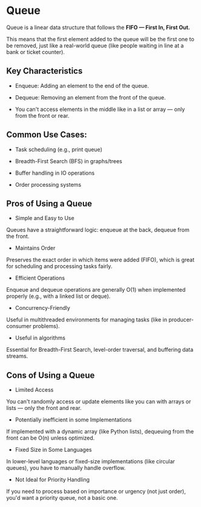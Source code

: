 # Queue

Queue is a linear data structure that follows the **FIFO — First In, First Out.** 

This means that the first element added to the queue will be the first one to be removed, just like a real-world queue (like people waiting in line at a bank or ticket counter).

## Key Characteristics
- Enqueue: Adding an element to the end of the queue.

- Dequeue: Removing an element from the front of the queue.

- You can't access elements in the middle like in a list or array — only from the front or rear.

## Common Use Cases:
- Task scheduling (e.g., print queue)

- Breadth-First Search (BFS) in graphs/trees

- Buffer handling in IO operations

- Order processing systems

## Pros of Using a Queue
- Simple and Easy to Use

Queues have a straightforward logic: enqueue at the back, dequeue from the front.

- Maintains Order

Preserves the exact order in which items were added (FIFO), which is great for scheduling and processing tasks fairly.

- Efficient Operations

Enqueue and dequeue operations are generally O(1) when implemented properly (e.g., with a linked list or deque).

- Concurrency-Friendly

Useful in multithreaded environments for managing tasks (like in producer-consumer problems).

- Useful in algorithms

Essential for Breadth-First Search, level-order traversal, and buffering data streams.

## Cons of Using a Queue
- Limited Access

You can't randomly access or update elements like you can with arrays or lists — only the front and rear.

- Potentially inefficient in some Implementations

If implemented with a dynamic array (like Python lists), dequeuing from the front can be O(n) unless optimized.

- Fixed Size in Some Languages

In lower-level languages or fixed-size implementations (like circular queues), you have to manually handle overflow.

- Not Ideal for Priority Handling

If you need to process based on importance or urgency (not just order), you'd want a priority queue, not a basic one.

